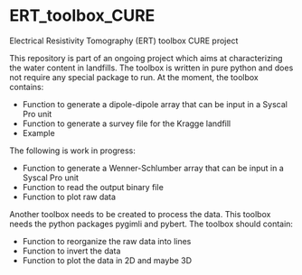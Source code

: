 # ERT_toolbox_CURE
Electrical Resistivity Tomography (ERT) toolbox CURE project

This repository is part of an ongoing project which aims at characterizing the water content in landfills. The toolbox is written in pure python and does not require any special package to run. At the moment, the toolbox contains:

- Function to generate a dipole-dipole array that can be input in a Syscal Pro unit
- Function to generate a survey file for the Kragge landfill
- Example

The following is work in progress:

- Function to generate a Wenner-Schlumber array that can be input in a Syscal Pro unit
- Function to read the output binary file
- Function to plot raw data

Another toolbox needs to be created to process the data. This toolbox needs the python packages pygimli and pybert. The toolbox should contain:

- Function to reorganize the raw data into lines
- Function to invert the data
- Function to plot the data in 2D and maybe 3D
